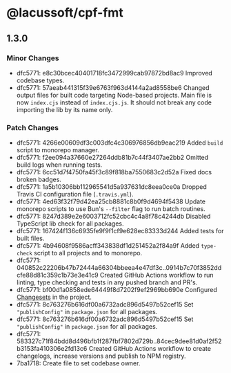# @lacussoft/cpf-fmt

## 1.3.0

### Minor Changes

- dfc5771: e8c30bcec40401718fc3472999cab97872bd8ac9 Improved codebase types.
- dfc5771: 57aeab441315f39e6763f963d4144a2ad8558be6 Changed output files for built code targeting Node-based projects. Main file is now `index.cjs` instead of `index.cjs.js`. It should not break any code importing the lib by its name only.

### Patch Changes

- dfc5771: 4266e00609df3c003dfc4c306976856db9eac219 Added `build` script to monorepo manager.
- dfc5771: f2ee094a37660e27264ddb81b7c44f3407ae2bb2 Omitted build logs when running tests.
- dfc5771: 6cc51d7f4750fa45f3c89f818ba7550683c2d52a Fixed docs broken badges.
- dfc5771: 1a5b10306bb112965541d5a937631dc8eea0ce0a Dropped Travis CI configuration file (`.travis.yml`).
- dfc5771: 4ed63f32f79d42ea25cb8881c8b0f9d4694f5438 Update monorepo scripts to use Bun's `--filter` flag to run batch routines.
- dfc5771: 8247d389e2e6003712fc52cbc4c4a8f78c4244db Disabled TypeScript lib check for all packages.
- dfc5771: 167424f136c6935fe9f9f1cf9e628ec83333d244 Added tests for built files.
- dfc5771: 4b94608f9586acff343838df1d251452a2f84a9f Added `type-check` script to all projects and to monorepo.
- dfc5771: 040852c22206b47b72444a66304bbeea4e47df3c..0914b7c70f3852ddcfe88d81c359c1b73e3e41c9 Created GitHub Actions workflow to run linting, type checking and tests in any pushed branch and PR's.
- dfc5771: bf00d1a0858ede64449f8d7202f9ef2969bb690e Configured [Changesets](https://github.com/changesets/changesets) in the project.
- dfc5771: 8c763276b616df00a6732adc896d5497b52cef15 Set `"publishConfig"` in `package.json` for all packages.
- dfc5771: 8c763276b616df00a6732adc896d5497b52cef15 Set `"publishConfig"` in `package.json` for all packages.
- dfc5771: 583327c71f84bdd8d496bfb1f287fbf7802d729b..84cec9dee81d0af2f52b3153fa410306e2fd13c6 Created GitHub Actions workflow to create changelogs, increase versions and publish to NPM registry.
- 7ba1718: Create file to set codebase owner.
